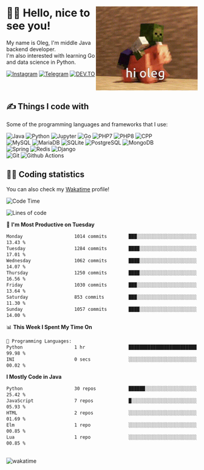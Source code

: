<div>
   <img align="right" height="221" src="res/hi-oleg.gif" alt="hello, it's me riding on the pig">
   <div>
      <h1>👨‍🌾 Hello, nice to see you!</h1>
      <p>My name is Oleg, I'm middle Java backend developer.<br>I'm also interested with learning Go and data science in Python.</p>
      <div>
         <a href="https://instagram.com/gatetrasher"><img alt="Instagram" src="https://img.shields.io/badge/Instagram-E4405F?&style=for-the-badge&logo=instagram&logoColor=white" ></a>
         <a href="https://t.me/hteppl"><img alt="Telegram" src="https://img.shields.io/badge/Telegram-26A5E4?&style=for-the-badge&logo=telegram&logoColor=white" ></a>
         <a href="https://dev.to/hteppl"><img alt="DEV.TO" src="https://img.shields.io/badge/dev.to-0A0A0A?&style=for-the-badge&logo=devdotto&logoColor=white" ></a>
      </div>
   </div>
</div>
<br>
<br>
<div>
   <h2>✍️ Things I code with</h2>
   <p>Some of the programming languages and frameworks that I use:</p>
   <p>
      <img alt="Java" src="https://img.shields.io/badge/Java-ED8B00?style=flat-square&logo=java&logoColor=white" />
      <img alt="Python" src="https://img.shields.io/badge/Python-3776AB?style=flat-square&logo=python&logoColor=white" />
      <img alt="Jupyter" src="https://img.shields.io/badge/Jupyter-F37626?style=flat-square&logo=jupyter&logoColor=white" />
      <img alt="Go" src="https://img.shields.io/badge/Go-00ADD8?style=flat-square&logo=go&logoColor=white" /> 
      <img alt="PHP7" src="https://img.shields.io/badge/PHP_7-777BB4?style=flat-square&logo=php&logoColor=white" />
      <img alt="PHP8" src="https://img.shields.io/badge/PHP_8-777BB4?style=flat-square&logo=php&logoColor=white" />
      <img alt="CPP" src="https://img.shields.io/badge/C++-00599C?style=flat-square&logo=cplusplus&logoColor=white" />
      <br>
      <img alt="MySQL" src="https://img.shields.io/badge/MySQL-4479A1?style=flat-square&logo=mysql&logoColor=white" />
      <img alt="MariaDB" src="https://img.shields.io/badge/MariaDB-003545?style=flat-square&logo=mariadb&logoColor=white" />
      <img alt="SQLite" src="https://img.shields.io/badge/SQLite-003B57?style=flat-square&logo=sqlite&logoColor=white" />
      <img alt="PostgreSQL" src="https://img.shields.io/badge/PostgreSQL-4169E1?style=flat-square&logo=postgresql&logoColor=white" />
      <img alt="MongoDB" src="https://img.shields.io/badge/MongoDB-47A248?style=flat-square&logo=mongodb&logoColor=white" />
      <br>
      <img alt="Spring" src="https://img.shields.io/badge/Spring-6DB33F?style=flat-square&logo=spring&logoColor=white" />
      <img alt="Redis" src="https://img.shields.io/badge/Redis-DC382D?style=flat-square&logo=redis&logoColor=white" />
      <img alt="Django" src="https://img.shields.io/badge/Django-092E20?style=flat-square&logo=django&logoColor=white" />
      <br>
      <img alt="Git" src="https://img.shields.io/badge/Git-F05032?style=flat-square&logo=git&logoColor=white" />
      <img alt="Github Actions" src="https://img.shields.io/badge/Github_Actions-2088FF?style=flat-square&logo=github-actions&logoColor=white" />
   </p>
</div>
<div>
   <h2>👨‍💻 Coding statistics</h2>
   <p>You can also check my <a href="https://wakatime.com/@hteppl">Wakatime</a> profile!</p>

   <!--START_SECTION:waka-->
![Code Time](http://img.shields.io/badge/Code%20Time-3%2C832%20hrs%2039%20mins-blue)

![Lines of code](https://img.shields.io/badge/From%20Hello%20World%20I%27ve%20Written-2.0%20million%20lines%20of%20code-blue)

📅 **I'm Most Productive on Tuesday** 

```text
Monday                   1014 commits        ███░░░░░░░░░░░░░░░░░░░░░░   13.43 % 
Tuesday                  1284 commits        ████░░░░░░░░░░░░░░░░░░░░░   17.01 % 
Wednesday                1062 commits        ████░░░░░░░░░░░░░░░░░░░░░   14.07 % 
Thursday                 1250 commits        ████░░░░░░░░░░░░░░░░░░░░░   16.56 % 
Friday                   1030 commits        ███░░░░░░░░░░░░░░░░░░░░░░   13.64 % 
Saturday                 853 commits         ███░░░░░░░░░░░░░░░░░░░░░░   11.30 % 
Sunday                   1057 commits        ████░░░░░░░░░░░░░░░░░░░░░   14.00 % 
```


📊 **This Week I Spent My Time On** 

```text
💬 Programming Languages: 
Python                   1 hr                █████████████████████████   99.98 % 
INI                      0 secs              ░░░░░░░░░░░░░░░░░░░░░░░░░   00.02 % 
```

**I Mostly Code in Java** 

```text
Python                   30 repos            ██████░░░░░░░░░░░░░░░░░░░   25.42 % 
JavaScript               7 repos             █░░░░░░░░░░░░░░░░░░░░░░░░   05.93 % 
HTML                     2 repos             ░░░░░░░░░░░░░░░░░░░░░░░░░   01.69 % 
Elm                      1 repo              ░░░░░░░░░░░░░░░░░░░░░░░░░   00.85 % 
Lua                      1 repo              ░░░░░░░░░░░░░░░░░░░░░░░░░   00.85 % 
```




<!--END_SECTION:waka-->
</div>
<br>
<img src="https://wakatime.com/share/@hteppl/18a68a4e-e1fb-41eb-b9f2-e999d76b9bac.svg" alt="wakatime">
